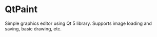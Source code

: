# QtPaint
Simple graphics editor using Qt 5 library.
Supports image loading and saving, basic drawing, etc.
